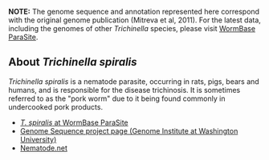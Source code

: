 **NOTE:** The genome sequence and annotation represented here correspond
with the original genome publication (Mitreva et al, 2011). For the
latest data, including the genomes of other *Trichinella* species,
please visit [WormBase ParaSite](http://parasite.wormbase.org).

About *Trichinella spiralis*
----------------------------

*Trichinella spiralis* is a nematode parasite, occurring in rats, pigs,
bears and humans, and is responsible for the disease trichinosis. It is
sometimes referred to as the \"pork worm\" due to it being found
commonly in undercooked pork products.

-   [*T. spiralis* at WormBase
    ParaSite](http://parasite.wormbase.org/Trichinella_spiralis_prjna12603/Info/Index/)
-   [Genome Sequence project page (Genome Institute at Washington
    University)](http://genome.wustl.edu/genomes/view/trichinella_spiralis)
-   [Nematode.net](http://nematode.net)
